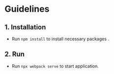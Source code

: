 # Guidelines
## 1. Installation
- Run ```npm install``` to install necessary packages .
## 2. Run
- Run ```npx webpack serve``` to start application.